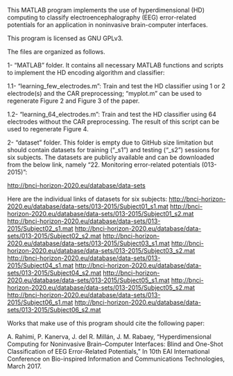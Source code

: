 This MATLAB program implements the use of hyperdimensional (HD) computing to 
classify electroencephalography (EEG) error-related potentials for an 
application in noninvasive brain-computer interfaces.

This program is licensed as GNU GPLv3. 

The files are organized as follows.

1- “MATLAB” folder. It contains all necessary MATLAB functions and scripts to 
implement the HD encoding algorithm and classifier:

1.1- “learning_few_electrodes.m”: Train and test the HD classifier using 1 or 
2 electrode(s) and the CAR preprocessing; “myplot.m” can be used to regenerate 
Figure 2 and Figure 3 of the paper.

1.2- “learning_64_electrodes.m”: Train and test the HD classifier using 64 
electrodes without the CAR preprocessing. The result of this script can be 
used to regenerate Figure 4.


2- “dataset” folder. This folder is empty due to GitHub size limitation but
should contain datasets for training (“_s1”) and testing (“_s2”) sessions 
for six subjects. The datasets are publicly available and can be downloaded 
from the below link, namely “22. Monitoring error-related potentials (013-2015)”:  

http://bnci-horizon-2020.eu/database/data-sets 

Here are the individual links of datasets for six subjects:
http://bnci-horizon-2020.eu/database/data-sets/013-2015/Subject01_s1.mat
http://bnci-horizon-2020.eu/database/data-sets/013-2015/Subject01_s2.mat
http://bnci-horizon-2020.eu/database/data-sets/013-2015/Subject02_s1.mat
http://bnci-horizon-2020.eu/database/data-sets/013-2015/Subject02_s2.mat
http://bnci-horizon-2020.eu/database/data-sets/013-2015/Subject03_s1.mat
http://bnci-horizon-2020.eu/database/data-sets/013-2015/Subject03_s2.mat
http://bnci-horizon-2020.eu/database/data-sets/013-2015/Subject04_s1.mat
http://bnci-horizon-2020.eu/database/data-sets/013-2015/Subject04_s2.mat
http://bnci-horizon-2020.eu/database/data-sets/013-2015/Subject05_s1.mat
http://bnci-horizon-2020.eu/database/data-sets/013-2015/Subject05_s2.mat
http://bnci-horizon-2020.eu/database/data-sets/013-2015/Subject06_s1.mat
http://bnci-horizon-2020.eu/database/data-sets/013-2015/Subject06_s2.mat


Works that make use of this program should cite the following paper:

A. Rahimi, P. Kanerva, J. del R. Millán, J. M. Rabaey, “Hyperdimensional Computing for Noninvasive
Brain–Computer Interfaces: Blind and One-Shot Classification of EEG Error-Related Potentials,” In
10th EAI International Conference on Bio-inspired Information and Communications Technologies,
March 2017.